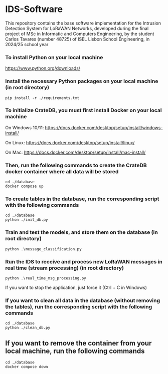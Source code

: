 # IDS-Software
This repository contains the base software implementation for the Intrusion Detection System for LoRaWAN Networks, developed during the final project of MSc in Informatic and Computers Engineering, by the student Carlos Tavares (number 48725) of ISEL Lisbon School Engineering, in 2024/25 school year


### To install Python on your local machine
https://www.python.org/downloads/


### Install the necessary Python packages on your local machine (in root directory)
```
pip install -r ./requirements.txt
```


### To initialize CrateDB, you must first install Docker on your local machine
On Windows 10/11: https://docs.docker.com/desktop/setup/install/windows-install/

On Linux: https://docs.docker.com/desktop/setup/install/linux/ 

On Mac: https://docs.docker.com/desktop/setup/install/mac-install/  


### Then, run the following commands to create the CrateDB docker container where all data will be stored 
```
cd ./database
docker compose up
```

### To create tables in the database, run the corresponding script with the following commands
```
cd ./database 
python ./init_db.py
```

### Train and test the models, and store them on the database (in root directory)
```python3
python .\message_classification.py
```

### Run the IDS to receive and process new LoRaWAN messages in real time (stream processing) (in root directory)
 ```python3
python .\real_time_msg_processing.py
```
If you want to stop the application, just force it (Ctrl + C in Windows)


### If you want to clean all data in the database (without removing the tables), run the corresponding script with the following commands
```
cd ./database 
python ./clean_db.py
```

## If you want to remove the container from your local machine, run the following commands
```
cd ./database
docker compose down
```

